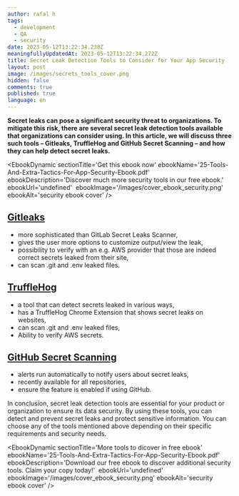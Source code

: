 ```yaml
---
author: rafal h
tags:
  - development
  - QA
  - security
date: 2023-05-12T13:22:34.238Z
meaningfullyUpdatedAt: 2023-05-12T13:22:34.272Z
title: Secret Leak Detection Tools to Consider for Your App Security
layout: post
image: /images/secrets_tools_cover.png
hidden: false
comments: true
published: true
language: en
---
```

**Secret leaks can pose a significant security threat to organizations. To mitigate this risk, there are several secret leak detection tools available that organizations can consider using. In this article, we will discuss three such tools – Gitleaks, TruffleHog and GitHub Secret Scanning – and how they can help detect secret leaks.**

<EbookDynamic sectionTitle='Get this ebook now' ebookName='25-Tools-And-Extra-Tactics-For-App-Security-Ebook.pdf' ebookDescription='Discover much more security tools in our free ebook.'  ebookUrl='undefined'  ebookImage='/images/cover_ebook_security.png' ebookAlt='security ebook cover' />

## [Gitleaks](https://gitleaks.io/)

* more sophisticated than GitLab Secret Leaks Scanner,
* gives the user more options to customize output/view the leak,
* possibility to verify with an e.g. AWS provider that those are indeed correct secrets leaked from their site,
* can scan .git and .env leaked files.

## [TruffleHog](https://trufflesecurity.com/trufflehog/)

* a tool that can detect secrets leaked in various ways,
* has a TruffleHog Chrome Extension that shows secret leaks on websites,
* can scan .git and .env leaked files,
* Ability to verify AWS secrets.

## [GitHub Secret Scanning](https://docs.github.com/en/code-security/secret-scanning/about-secret-scanning)

* alerts run automatically to notify users about secret leaks,
* recently available for all repositories,
* ensure the feature is enabled if using GitHub.

In conclusion, secret leak detection tools are essential for your product or organization to ensure its data security. By using these tools, you can detect and prevent secret leaks and protect sensitive information. You can choose any of the tools mentioned above depending on their specific requirements and security needs.

<EbookDynamic sectionTitle='More tools to dicover in free ebook' ebookName='25-Tools-And-Extra-Tactics-For-App-Security-Ebook.pdf' ebookDescription='Download our free ebook to discover additional security tools. Claim your copy today!'  ebookUrl='undefined'  ebookImage='/images/cover_ebook_security.png' ebookAlt='security ebook cover' />
